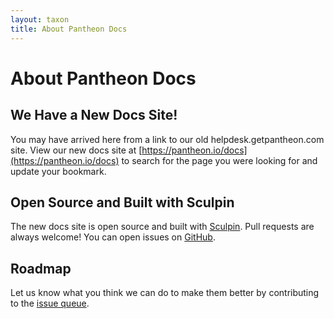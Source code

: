 ```yaml
---
layout: taxon
title: About Pantheon Docs
---
```

<title>About Pantheon Docs</title>
<h1 class="pio-docs-title">About Pantheon Docs</h1>

## We Have a New Docs Site!

You may have arrived here from a link to our old helpdesk.getpantheon.com site. View our new docs site at [https://pantheon.io/docs](https://pantheon.io/docs) to search for the page you were looking for and update your bookmark.

## Open Source and Built with Sculpin

The new docs site is open source and built with [Sculpin](https://sculpin.io/). Pull requests are always welcome! You can open issues on [GitHub](https://github.com/pantheon-systems/documentation).

## Roadmap

Let us know what you think we can do to make them better by contributing to the [issue queue](https://github.com/pantheon-systems/documentation/issues).
